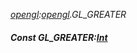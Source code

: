 _[opengl](../../modules/opengl/opengl-module.md):[opengl](../../modules/opengl/opengl-module.md).GL\_GREATER_
##### Const GL\_GREATER:[Int](../../modules/wonkey/wonkey-types-int.md)
